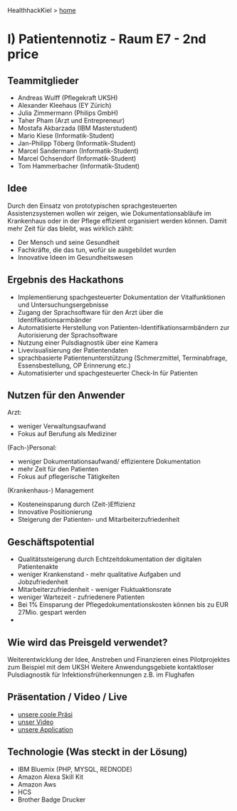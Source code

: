 HealthhackKiel > [home](https://git.ng.bluemix.net/bluehc/Healthcare-Hackathon-Kiel2017/wikis/home)

# I) Patientennotiz - Raum E7 - 2nd price

## Teammitglieder

* Andreas Wulff (Pflegekraft UKSH)
* Alexander Kleehaus (EY Zürich)
* Julia Zimmermann (Philips GmbH)
* Taher Pham (Arzt und Entrepreneur)
* Mostafa Akbarzada (IBM Masterstudent)
* Mario Kiese (Informatik-Student)
* Jan-Philipp Töberg (Informatik-Student)
* Marcel Sandermann (Informatik-Student)
* Marcel Ochsendorf (Informatik-Student)
* Tom Hammerbacher (Informatik-Student)

## Idee

Durch den Einsatz von prototypischen sprachgesteuerten Assistenzsystemen wollen wir zeigen, wie Dokumentationsabläufe im Krankenhaus oder in der Pflege effizient organisiert werden können. Damit mehr Zeit für das bleibt, was wirklich zählt:
* Der Mensch und seine Gesundheit
* Fachkräfte, die das tun, wofür sie ausgebildet wurden
* Innovative Ideen im Gesundheitswesen

## Ergebnis des Hackathons

* Implementierung spachgesteuerter Dokumentation der Vitalfunktionen und Untersuchungsergebnisse
* Zugang der Sprachsoftware für den Arzt über die Identifikationsarmbänder
* Automatisierte Herstellung von Patienten-Identifikationsarmbändern zur Autorisierung der Sprachsoftware
* Nutzung einer Pulsdiagnostik über eine Kamera
* Livevisualisierung der Patientendaten
* sprachbasierte Patientenunterstützung (Schmerzmittel, Terminabfrage, Essensbestellung, OP Erinnerung etc.)
* Automatisierter und spachgesteuerter Check-In für Patienten

## Nutzen für den Anwender

Arzt: 
* weniger Verwaltungsaufwand
* Fokus auf Berufung als Mediziner

(Fach-)Personal:
* weniger Dokumentationsaufwand/ effizientere Dokumentation
* mehr Zeit für den Patienten
* Fokus auf pflegerische Tätigkeiten

(Krankenhaus-) Management
* Kosteneinsparung durch (Zeit-)Effizienz
* Innovative Positionierung
* Steigerung der Patienten- und Mitarbeiterzufriedenheit

## Geschäftspotential
* Qualitätssteigerung durch Echtzeitdokumentation der digitalen Patientenakte
* weniger Krankenstand - mehr qualitative Aufgaben und Jobzufriedenheit
* Mitarbeiterzufriedenheit - weniger Fluktuaktionsrate
* weniger Wartezeit - zufriedenere Patienten
* Bei 1% Einsparung der Pflegedokumentationskosten können bis zu EUR 27Mio. gespart werden
* 

## Wie wird das Preisgeld verwendet?
Weiterentwicklung der Idee, Anstreben und Finanzieren eines Pilotprojektes zum Beispiel mit dem UKSH 
Weitere Anwendungsgebiete kontaktloser Pulsdiagnostik für Infektionsfrüherkennungen z.B. im Flughafen

## Präsentation / Video / Live
* [unsere coole Präsi](http://web.de)
* [unser Video](http://web.de)
* [unsere Application](http://abc.eu-de.bluemix.net)

## Technologie (Was steckt in der Lösung)
* IBM Bluemix (PHP, MYSQL, REDNODE)
* Amazon Alexa Skill Kit
* Amazon Aws
* HCS
* Brother Badge Drucker

